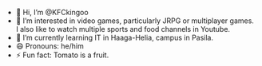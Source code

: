 - 👋 Hi, I’m @KFCkingoo
- 👀 I’m interested in video games, particularly JRPG or multiplayer games. I also like to watch multiple sports and food channels in Youtube.
- 🌱 I’m currently learning IT in Haaga-Helia, campus in Pasila.
- 😄 Pronouns: he/him
- ⚡ Fun fact: Tomato is a fruit.

<!---
KFCkingoo/KFCkingoo is a ✨ special ✨ repository because its `README.md` (this file) appears on your GitHub profile.
You can click the Preview link to take a look at your changes.
--->
